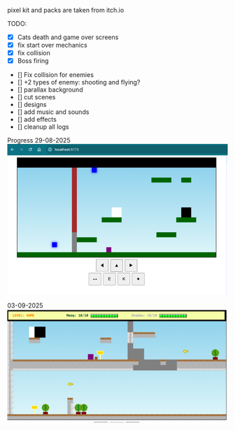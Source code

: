 pixel kit and packs are taken from itch.io

TODO:
- [X] Cats death and game over screens
- [X] fix start over mechanics
- [X] fix collision
- [X] Boss firing
- [] Fix collision for enemies
- [] +2 types of enemy: shooting and flying?
- [] parallax background
- [] cut scenes
- [] designs
- [] add music and sounds
- [] add effects
- [] cleanup all logs

Progress
29-08-2025
![img.png](img.png)

03-09-2025
![img_1.png](img_1.png)